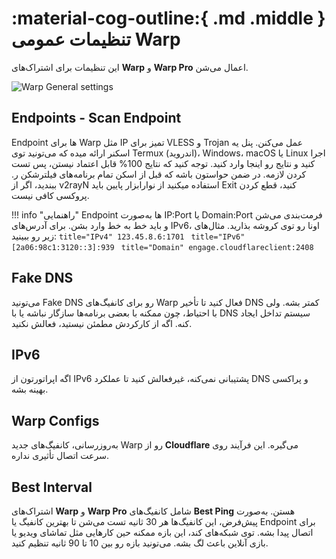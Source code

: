 # :material-cog-outline:{ .md .middle } تنظیمات عمومی Warp

این تنظیمات برای اشتراک‌های **Warp** و **Warp Pro** اعمال می‌شن.

![Warp General settings](../images/warp-settings.jpg)

## Endpoints - Scan Endpoint

Endpoint ها برای Warp مثل IP تمیز برای VLESS و Trojan عمل می‌کنن. پنل یه اسکنر ارائه میده که می‌تونید توی Termux (اندروید)، Windows، macOS یا Linux اجرا کنید و نتایج رو اینجا وارد کنید. توجه کنید که نتایج 100% قابل اعتماد نیستن، پس تست کردن لازمه. در ضمن حواستون باشه که قبل از اسکن تمام برنامه‌های فیلترشکن ر. ببندید، اگر از v2rayN استفاده میکنید از نوارابزار پایین باید Exit کنید، قطع کردن پروکسی کافی نیست.

!!! info "راهنمایی"
    Endpoint ها به‌صورت IP:Port یا Domain:Port فرمت‌بندی می‌شن و باید خط به خط وارد بشن. برای آدرس‌های IPv6، اونا رو توی کروشه بذارید. مثال‌های زیر رو ببینید:
    ```title="IPv4"
    123.45.8.6:1701
    ```
    ```title="IPv6"
    [2a06:98c1:3120::3]:939
    ```
    ```title="Domain"
    engage.cloudflareclient:2408
    ```

## Fake DNS

می‌تونید Fake DNS رو برای کانفیگ‌های Warp فعال کنید تا تأخیر DNS کمتر بشه. ولی با احتیاط، چون ممکنه با بعضی برنامه‌ها سازگار نباشه یا با DNS سیستم تداخل ایجاد کنه. اگه از کارکردش مطمئن نیستید، فعالش نکنید.

## IPv6

اگه اپراتورتون از IPv6 پشتیبانی نمی‌کنه، غیرفعالش کنید تا عملکرد DNS و پراکسی بهینه بشه.

## Warp Configs

به‌روزرسانی، کانفیگ‌های جدید Warp رو از **Cloudflare** می‌گیره. این فرآیند روی سرعت اتصال تأثیری نداره.

## Best Interval

اشتراک‌های **Warp** و **Warp Pro** شامل کانفیگ‌های **Best Ping** هستن. به‌صورت پیش‌فرض، این کانفیگ‌ها هر 30 ثانیه تست می‌شن تا بهترین کانفیگ یا Endpoint برای اتصال پیدا بشه. توی شبکه‌های کند، این بازه ممکنه حین کارهایی مثل تماشای ویدیو یا بازی آنلاین باعث لگ بشه. می‌تونید بازه رو بین 10 تا 90 ثانیه تنظیم کنید.
